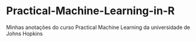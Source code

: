 # Practical-Machine-Learning-in-R

Minhas anotações do curso Practical Machine Learning da universidade de Johns Hopkins
